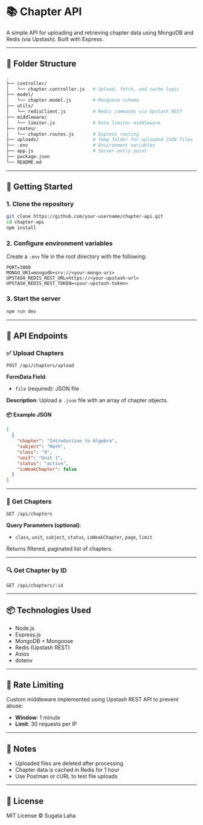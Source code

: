 
# 📚 Chapter API

A simple API for uploading and retrieving chapter data using MongoDB and Redis (via Upstash). Built with Express.

---

## 📁 Folder Structure

```bash
.
├── controller/
│   └── chapter.controller.js   # Upload, fetch, and cache logic
├── model/
│   └── chapter.model.js        # Mongoose schema
├── utils/
│   └── redisClient.js          # Redis commands via Upstash REST
├── middleware/
│   └── limiter.js              # Rate limiter middleware
├── routes/
│   └── chapter.routes.js       # Express routing
├── uploads/                    # Temp folder for uploaded JSON files
├── .env                        # Environment variables
├── app.js                      # Server entry point
├── package.json
└── README.md
```

---

## 🚀 Getting Started

### 1. Clone the repository

```bash
git clone https://github.com/your-username/chapter-api.git
cd chapter-api
npm install
```

### 2. Configure environment variables

Create a `.env` file in the root directory with the following:

```env
PORT=3000
MONGO_URI=mongodb+srv://<your-mongo-uri>
UPSTASH_REDIS_REST_URL=https://<your-upstash-url>
UPSTASH_REDIS_REST_TOKEN=<your-upstash-token>
```

### 3. Start the server

```bash
npm run dev
```

---

## 🧠 API Endpoints

### ✅ Upload Chapters

```http
POST /api/chapters/upload
```

**FormData Field**:
- `file` (required): JSON file

**Description**:
Upload a `.json` file with an array of chapter objects.

#### 📦 Example JSON

```json
[
  {
    "chapter": "Introduction to Algebra",
    "subject": "Math",
    "class": "9",
    "unit": "Unit 1",
    "status": "active",
    "isWeakChapter": false
  }
]
```

---

### 📄 Get Chapters

```http
GET /api/chapters
```

**Query Parameters (optional)**:
- `class`, `unit`, `subject`, `status`, `isWeakChapter`, `page`, `limit`

Returns filtered, paginated list of chapters.

---

### 🔍 Get Chapter by ID

```http
GET /api/chapters/:id
```

---

## 📦 Technologies Used

- Node.js
- Express.js
- MongoDB + Mongoose
- Redis (Upstash REST)
- Axios
- dotenv

---

## 🧪 Rate Limiting

Custom middleware implemented using Upstash REST API to prevent abuse:
- **Window**: 1 minute
- **Limit**: 30 requests per IP

---

## 📌 Notes

- Uploaded files are deleted after processing
- Chapter data is cached in Redis for 1 hour
- Use Postman or cURL to test file uploads

---

## 📜 License

MIT License © Sugata Laha
